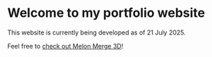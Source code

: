# Welcome to my portfolio website

This website is currently being developed as of 21 July 2025.

Feel free to [check out Melon Merge 3D](/melon)!
